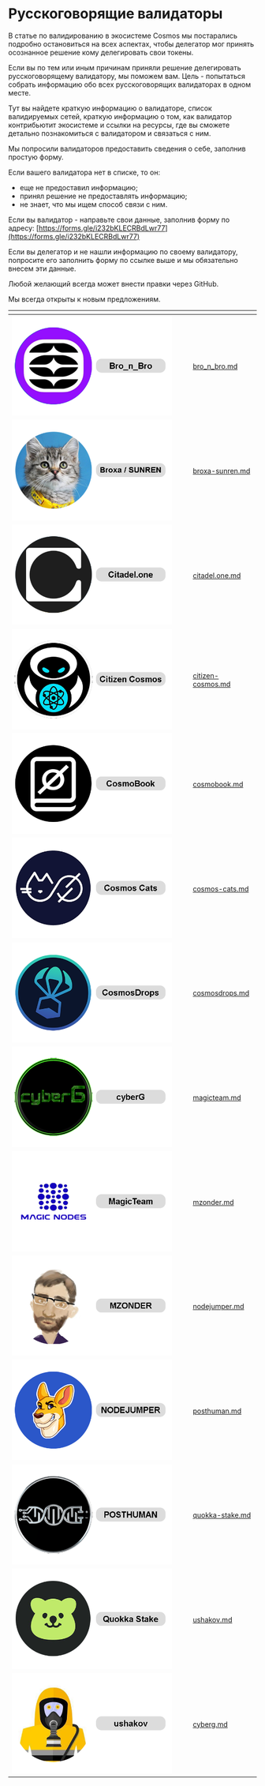 # Русскоговорящие валидаторы

В статье по валидированию в экосистеме Cosmos мы постарались подробно остановиться на всех аспектах, чтобы делегатор мог принять осознанное решение кому делегировать свои токены.&#x20;

Если вы по тем или иным причинам приняли решение делегировать русскоговорящему валидатору, мы поможем вам. Цель -  попытаться собрать информацию обо всех русскоговорящих валидаторах в одном месте.&#x20;

Тут вы найдете краткую информацию о валидаторе, список валидируемых сетей, краткую информацию о том, как валидатор контрибьютит экосистеме и ссылки на ресурсы, где вы сможете детально познакомиться с валидатором и связаться с ним.

Мы попросили валидаторов предоставить сведения о себе, заполнив простую форму.&#x20;

Если вашего валидатора нет в списке, то он:

* еще не предоставил информацию;
* принял решение не предоставлять информацию;
* не знает, что мы ищем способ связи с ним.

Если вы валидатор - направьте свои данные, заполнив форму по адресу: [https://forms.gle/i232bKLECRBdLwr77](https://forms.gle/i232bKLECRBdLwr77)

Если вы делегатор и не нашли информацию по своему валидатору, попросите его заполнить форму по ссылке выше и мы обязательно внесем эти данные.

Любой желающий всегда может внести правки через GitHub.

Мы всегда открыты к новым предложениям.

<table data-view="cards"><thead><tr><th></th><th></th><th></th><th data-hidden data-card-target data-type="content-ref"></th></tr></thead><tbody><tr><td><img src="../../.gitbook/assets/bronbro (1).png" alt=""></td><td></td><td></td><td><a href="bro_n_bro.md">bro_n_bro.md</a></td></tr><tr><td><img src="../../.gitbook/assets/broxa_.png" alt=""></td><td></td><td></td><td><a href="broxa-sunren.md">broxa-sunren.md</a></td></tr><tr><td><img src="../../.gitbook/assets/citadel (2).png" alt=""></td><td></td><td></td><td><a href="citadel.one.md">citadel.one.md</a></td></tr><tr><td><img src="../../.gitbook/assets/citizen.png" alt=""></td><td></td><td></td><td><a href="citizen-cosmos.md">citizen-cosmos.md</a></td></tr><tr><td><img src="../../.gitbook/assets/CosmoBook.png" alt=""></td><td></td><td></td><td><a href="cosmobook.md">cosmobook.md</a></td></tr><tr><td><img src="../../.gitbook/assets/Cats.png" alt=""></td><td></td><td></td><td><a href="cosmos-cats.md">cosmos-cats.md</a></td></tr><tr><td><img src="../../.gitbook/assets/CosmosDrops.png" alt=""></td><td></td><td></td><td><a href="cosmosdrops.md">cosmosdrops.md</a></td></tr><tr><td><img src="../../.gitbook/assets/cyberG (1).png" alt=""></td><td></td><td></td><td><a href="magicteam.md">magicteam.md</a></td></tr><tr><td><img src="../../.gitbook/assets/mgt.png" alt=""></td><td></td><td></td><td><a href="mzonder.md">mzonder.md</a></td></tr><tr><td><img src="../../.gitbook/assets/Mz.png" alt=""></td><td></td><td></td><td><a href="nodejumper.md">nodejumper.md</a></td></tr><tr><td><img src="../../.gitbook/assets/NODEJUMPER (3).png" alt=""></td><td></td><td></td><td><a href="posthuman.md">posthuman.md</a></td></tr><tr><td><img src="../../.gitbook/assets/POSTHUMAN.png" alt=""></td><td></td><td></td><td><a href="quokka-stake.md">quokka-stake.md</a></td></tr><tr><td><img src="../../.gitbook/assets/quokka.png" alt=""></td><td></td><td></td><td><a href="ushakov.md">ushakov.md</a></td></tr><tr><td><img src="../../.gitbook/assets/ushakov.png" alt=""></td><td></td><td></td><td><a href="cyberg.md">cyberg.md</a></td></tr></tbody></table>

